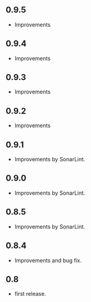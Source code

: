 ## 0.9.5
* Improvements

## 0.9.4
* Improvements


## 0.9.3
* Improvements


## 0.9.2
* Improvements


## 0.9.1
* Improvements by SonarLint.


## 0.9.0
* Improvements by SonarLint.


## 0.8.5
* Improvements by SonarLint.


## 0.8.4
* Improvements and bug fix.


## 0.8

* first release.